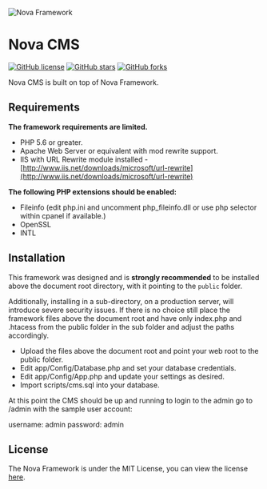 ![Nova Framework](https://novaframework.com/templates/nova4/assets/img/nova.png)

# Nova CMS

[![GitHub license](https://img.shields.io/badge/license-MIT-blue.svg)](https://github.com/nova-framework/cms/blob/master/LICENSE.txt)
[![GitHub stars](https://img.shields.io/github/stars/nova-framework/cms.svg)](https://github.com/nova-framework/cms/stargazers)
[![GitHub forks](https://img.shields.io/github/forks/nova-framework/cms.svg)](https://github.com/nova-framework/cms/network)

Nova CMS is built on top of Nova Framework.

## Requirements

**The framework requirements are limited.**

- PHP 5.6 or greater.
- Apache Web Server or equivalent with mod rewrite support.
- IIS with URL Rewrite module installed - [http://www.iis.net/downloads/microsoft/url-rewrite](http://www.iis.net/downloads/microsoft/url-rewrite)

**The following PHP extensions should be enabled:**

- Fileinfo (edit php.ini and uncomment php_fileinfo.dll or use php selector within cpanel if available.)
- OpenSSL
- INTL

## Installation

This framework was designed and is **strongly recommended** to be installed above the document root directory, with it pointing to the `public` folder.

Additionally, installing in a sub-directory, on a production server, will introduce severe security issues. If there is no choice still place the framework files above the document root and have only index.php and .htacess from the public folder in the sub folder and adjust the paths accordingly.

- Upload the files above the document root and point your web root to the public folder.
- Edit app/Config/Database.php and set your database credentials.
- Edit app/Config/App.php and update your settings as desired.
- Import scripts/cms.sql into your database.

At this point the CMS should be up and running to login to the admin go to /admin with the sample user account:

username: admin
password: admin

## License

The Nova Framework is under the MIT License, you can view the license [here](https://github.com/nova-framework/framework/blob/master/LICENSE.txt).
